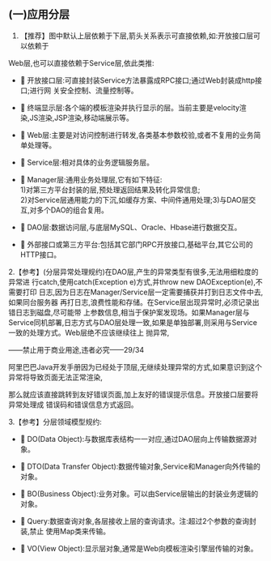 ## (一)应用分层 

1. 【推荐】图中默认上层依赖于下层,箭头关系表示可直接依赖,如:开放接口层可以依赖于

Web层,也可以直接依赖于Service层,依此类推:

*  开放接口层:可直接封装Service方法暴露成RPC接口;通过Web封装成http接口;进行网 关安全控制、流量控制等。

*  终端显示层:各个端的模板渲染并执行显示的层。当前主要是velocity渲染,JS渲染,JSP渲染,移动端展示等。

*  Web层:主要是对访问控制进行转发,各类基本参数校验,或者不复用的业务简单处理等。

*  Service层:相对具体的业务逻辑服务层。

*  Manager层:通用业务处理层,它有如下特征:  
  1\)对第三方平台封装的层,预处理返回结果及转化异常信息;  
  2\)对Service层通用能力的下沉,如缓存方案、中间件通用处理;3\)与DAO层交互,对多个DAO的组合复用。

*  DAO层:数据访问层,与底层MySQL、Oracle、Hbase进行数据交互。

*  外部接口或第三方平台:包括其它部门RPC开放接口,基础平台,其它公司的HTTP接口。

2.【参考】\(分层异常处理规约\)在DAO层,产生的异常类型有很多,无法用细粒度的异常进 行catch,使用catch\(Exception e\)方式,并throw new DAOException\(e\),不需要打印 日志,因为日志在Manager/Service层一定需要捕获并打到日志文件中去,如果同台服务器 再打日志,浪费性能和存储。在Service层出现异常时,必须记录出错日志到磁盘,尽可能带 上参数信息,相当于保护案发现场。如果Manager层与Service同机部署,日志方式与DAO层处理一致,如果是单独部署,则采用与Service一致的处理方式。Web层绝不应该继续往上 抛异常,

——禁止用于商业用途,违者必究——29/34

阿里巴巴Java开发手册因为已经处于顶层,无继续处理异常的方式,如果意识到这个异常将导致页面无法正常渲染,

那么就应该直接跳转到友好错误页面,加上友好的错误提示信息。开放接口层要将异常处理成 错误码和错误信息方式返回。

3.【参考】分层领域模型规约:

*  DO\(Data Object\):与数据库表结构一一对应,通过DAO层向上传输数据源对象。

*  DTO\(Data Transfer Object\):数据传输对象,Service和Manager向外传输的对象。

*  BO\(Business Object\):业务对象。可以由Service层输出的封装业务逻辑的对象。

*  Query:数据查询对象,各层接收上层的查询请求。注:超过2个参数的查询封装,禁止 使用Map类来传输。

*  VO\(View Object\):显示层对象,通常是Web向模板渲染引擎层传输的对象。



